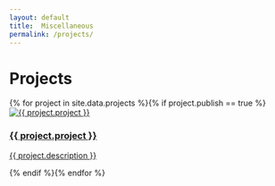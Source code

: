 ```yaml
---
layout: default
title:  Miscellaneous
permalink: /projects/
---
```

# Projects

<!-- TODO: Intro lead -->

<div class="row">
  {% for project in site.data.projects %}{% if project.publish == true %}
  <div class="col-sm-6 col-md-4">
    <a class="thumbnail" href="/projects/{{ project.slug }}/">
      <img src="/projects/{{ project.slug }}/cover.jpg" alt="{{ project.project }}">
      <div class="caption">
        <h3>{{ project.project }}</h3><!--  <small class="pull-right">{{ project.category }}</small> -->
        <p>{{ project.description }}</p>
      </div>
    </a>
  </div>
  {% endif %}{% endfor %}
</div>
